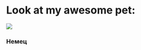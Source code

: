 <!DOCTYPE HTML>
<html>
 <body>
  <h1>Look at my awesome pet:</h1>
  <img class="picture"  src="https://litbro.ru/wp-content/uploads/2019/07/Uhod-za-nemetskoj-ovcharkoj-10.jpg">
  <div name="about">
      <h3>Немец</h3>

  </div>
 </body>
</html>
